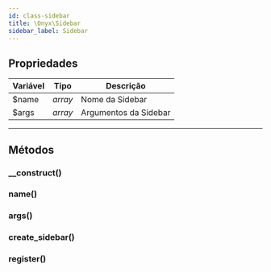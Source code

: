 ```yaml
---
id: class-sidebar
title: \Onyx\Sidebar
sidebar_label: Sidebar
---
```


## Propriedades

| Variável | Tipo    | Descrição             |
|----------|---------|-----------------------|
| $name    | *array* | Nome da Sidebar       |
| $args    | *array* | Argumentos da Sidebar |

---

## Métodos

### __construct()
### name()
### args()
### create_sidebar()
### register()
